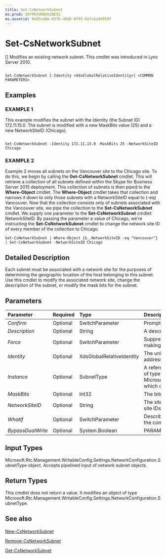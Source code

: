 ```yaml
---
title: Set-CsNetworkSubnet
ms.prod: SKYPEFORBUSINESS
ms.assetid: 9e85cdbb-b5fb-48d6-8f95-6e7cba9d9597
---
```



# Set-CsNetworkSubnet
[]
Modifies an existing network subnet. This cmdlet was introduced in Lync Server 2010.
  
    
    


```

Set-CsNetworkSubnet [-Identity <XdsGlobalRelativeIdentity>] <COMMON PARAMETERS>

```


## Examples


  
    
    

### EXAMPLE 1

This example modifies the subnet with the Identity (the Subnet ID) 172.11.15.0. The subnet is modified with a new MaskBits value (25) and a new NetworkSiteID (Chicago).
  
    
    

```

Set-CsNetworkSubnet -Identity 172.11.15.0 -MaskBits 25 -NetworkSiteID Chicago
```


### EXAMPLE 2

Example 2 moves all subnets on the Vancouver site to the Chicago site. To do this, we begin by calling the **Get-CsNetworkSubnet** cmdlet. This will retrieve a collection of all subnets defined within the Skype for Business Server 2015 deployment. This collection of subnets is then piped to the **Where-Object** cmdlet. The **Where-Object** cmdlet takes that collection and narrows it down to only those subnets with a NetworkSiteID equal to (-eq) Vancouver. Now that the collection consists only of subnets associated with the Vancouver site, we pipe the collection to the **Set-CsNetworkSubnet** cmdlet. We supply one parameter to the **Set-CsNetworkSubnet** cmdlet: NetworkSiteID. By passing the parameter a value of Chicago, we're instructing the **Set-CsNetworkSubnet** cmdlet to change the network site ID of every member of the collection to Chicago.
  
    
    

```
Get-CsNetworkSubnet | Where-Object {$_.NetworkSiteID -eq "Vancouver"} | Set-CsNetworkSubnet -NetworkSiteID Chicago
```


## Detailed Description

Each subnet must be associated with a network site for the purposes of determining the geographic location of the host belonging to this subnet. Use this cmdlet to modify the associated network site, change the description of the subnet, or modify the mask bits for the subnet.
  
    
    

## Parameters



|**Parameter**|**Required**|**Type**|**Description**|
|:-----|:-----|:-----|:-----|
| _Confirm_ <br/> |Optional  <br/> |SwitchParameter  <br/> |Prompts you for confirmation before executing the command.  <br/> |
| _Description_ <br/> |Optional  <br/> |String  <br/> |A description of the subnet being modified.  <br/> |
| _Force_ <br/> |Optional  <br/> |SwitchParameter  <br/> |Suppresses any confirmation prompts that would otherwise be displayed before making changes.  <br/> |
| _Identity_ <br/> |Optional  <br/> |XdsGlobalRelativeIdentity  <br/> |The unique subnet ID of the subnet you want to modify. This value will be either an IP address (such as 174.11.12.0) or a URL beginning with http: or https:.  <br/> |
| _Instance_ <br/> |Optional  <br/> |SubnetType  <br/> |A reference to the network subnet object that you want to modify. This object must be of type Microsoft.Rtc.Management.WritableConfig.Settings.NetworkConfiguration.SubnetType, which can be retrieved by calling the **Get-CsNetworkSubnet** cmdlet. <br/> |
| _MaskBits_ <br/> |Optional  <br/> |Int32  <br/> |The bitmask to be applied to the subnet.  <br/> |
| _NetworkSiteID_ <br/> |Optional  <br/> |String  <br/> |The site ID of the network site to which this subnet is to be applied. You can retrieve site IDs for your deployment by calling the **Get-CsNetworkSite** cmdlet. <br/> |
| _WhatIf_ <br/> |Optional  <br/> |SwitchParameter  <br/> |Describes what would happen if you executed the command without actually executing the command.  <br/> |
| _BypassDualWrite_ <br/> |Optional  <br/> |System.Boolean  <br/> |PARAMVALUE: $true | $false  <br/> |
   

## Input Types

Microsoft.Rtc.Management.WritableConfig.Settings.NetworkConfiguration.SubnetType object. Accepts pipelined input of network subnet objects.
  
    
    

## Return Types

This cmdlet does not return a value. It modifies an object of type Microsoft.Rtc.Management.WritableConfig.Settings.NetworkConfiguration.SubnetType.
  
    
    

## See also


#### 


  
    
    
 [New-CsNetworkSubnet](new-csnetworksubnet.md)
  
    
    
 [Remove-CsNetworkSubnet](remove-csnetworksubnet.md)
  
    
    
 [Get-CsNetworkSubnet](get-csnetworksubnet.md)

